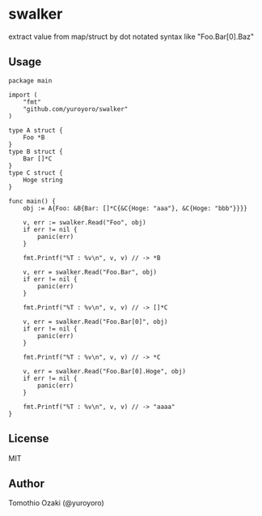 # swalker

extract value from map/struct by dot notated syntax like "Foo.Bar[0].Baz"

## Usage

```
package main

import (
	"fmt"
	"github.com/yuroyoro/swalker"
)

type A struct {
	Foo *B
}
type B struct {
	Bar []*C
}
type C struct {
	Hoge string
}

func main() {
	obj := A{Foo: &B{Bar: []*C{&C{Hoge: "aaa"}, &C{Hoge: "bbb"}}}}

	v, err := swalker.Read("Foo", obj)
	if err != nil {
		panic(err)
	}

	fmt.Printf("%T : %v\n", v, v) // -> *B

	v, err = swalker.Read("Foo.Bar", obj)
	if err != nil {
		panic(err)
	}

	fmt.Printf("%T : %v\n", v, v) // -> []*C

	v, err = swalker.Read("Foo.Bar[0]", obj)
	if err != nil {
		panic(err)
	}

	fmt.Printf("%T : %v\n", v, v) // -> *C

	v, err = swalker.Read("Foo.Bar[0].Hoge", obj)
	if err != nil {
		panic(err)
	}

	fmt.Printf("%T : %v\n", v, v) // -> "aaaa"
}
```

## License

MIT

## Author

Tomothio Ozaki (@yuroyoro)

